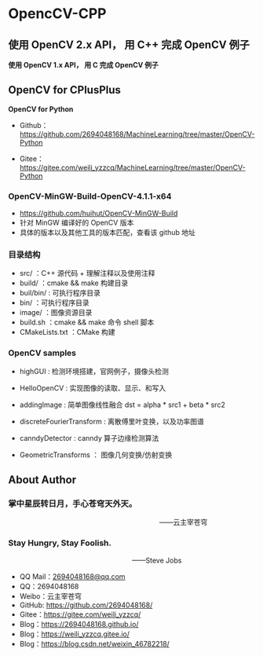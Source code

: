 # OpencCV-CPP

## 使用 OpenCV 2.x API， 用 C++ 完成 OpenCV 例子
 
**使用 OpenCV 1.x API， 用 C 完成 OpenCV 例子**

## OpenCV for CPlusPlus

**OpenCV for Python**
- Github：https://github.com/2694048168/MachineLearning/tree/master/OpenCV-Python

- Gitee：https://gitee.com/weili_yzzcq/MachineLearning/tree/master/OpenCV-Python


### OpenCV-MinGW-Build-OpenCV-4.1.1-x64
- https://github.com/huihut/OpenCV-MinGW-Build
- 针对 MinGW 编译好的 OpenCV 版本
- 具体的版本以及其他工具的版本匹配，查看该 github 地址

### 目录结构
- src/ ：C++ 源代码 + 理解注释以及使用注释
- build/ ：cmake && make 构建目录
- buil/bin/ : 可执行程序目录
- bin/ ：可执行程序目录
- image/ ：图像资源目录
- build.sh ：cmake && make 命令 shell 脚本
- CMakeLists.txt ：CMake 构建

### OpenCV samples

- highGUI : 检测环境搭建，官网例子，摄像头检测

- HelloOpenCV : 实现图像的读取、显示、和写入

- addingImage : 简单图像线性融合 dst = alpha * src1 + beta * src2

- discreteFourierTransform : 离散傅里叶变换，以及功率图谱

- canndyDetector : canndy 算子边缘检测算法

- GeometricTransforms ： 图像几何变换/仿射变换 





## About Author

### 掌中星辰转日月，手心苍穹天外天。
&emsp;&emsp;&emsp;&emsp;&emsp;&emsp;&emsp;&emsp;&emsp;&emsp;&emsp;&emsp;&emsp;&emsp;&emsp;&emsp;&emsp;&emsp;&emsp;&emsp;&emsp;&emsp;——云主宰苍穹

### Stay Hungry, Stay Foolish.
&emsp;&emsp;&emsp;&emsp;&emsp;&emsp;&emsp;&emsp;&emsp;&emsp;&emsp;&emsp;&emsp;&emsp;&emsp;&emsp;&emsp;&emsp;——Steve Jobs

- QQ Mail：2694048168@qq.com
- QQ：2694048168
- Weibo：云主宰苍穹
- GitHub: https://github.com/2694048168/
- Gitee：https://gitee.com/weili_yzzcq/
- Blog：https://2694048168.github.io/
- Blog：https://weili_yzzcq.gitee.io/ 
- Blog：https://blog.csdn.net/weixin_46782218/
